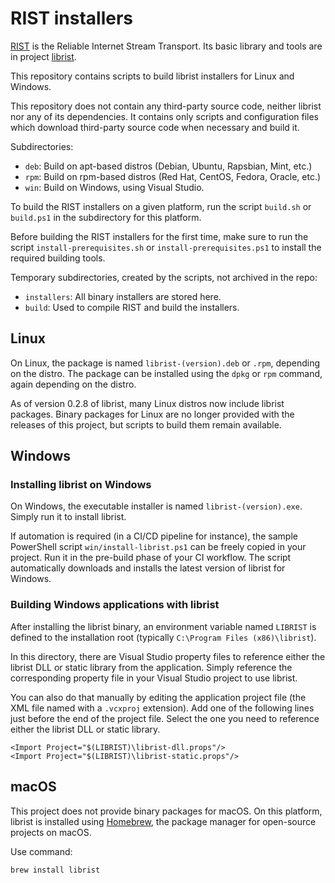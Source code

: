 # RIST installers

[RIST](https://code.videolan.org/rist) is the Reliable Internet Stream Transport.
Its basic library and tools are in project [librist](https://code.videolan.org/rist/librist).

This repository contains scripts to build librist installers for Linux and Windows.

This repository does not contain any third-party source code, neither librist
nor any of its dependencies. It contains only scripts and configuration files
which download third-party source code when necessary and build it.

Subdirectories:

- `deb`: Build on apt-based distros (Debian, Ubuntu, Rapsbian, Mint, etc.)
- `rpm`: Build on rpm-based distros (Red Hat, CentOS, Fedora, Oracle, etc.)
- `win`: Build on Windows, using Visual Studio.

To build the RIST installers on a given platform, run the script `build.sh` or
`build.ps1` in the subdirectory for this platform.

Before building the RIST installers for the first time, make sure to run the
script `install-prerequisites.sh` or `install-prerequisites.ps1` to install
the required building tools.

Temporary subdirectories, created by the scripts, not archived in the repo:

- `installers`: All binary installers are stored here.
- `build`: Used to compile RIST and build the installers.

## Linux

On Linux, the package is named `librist-(version).deb` or `.rpm`, depending on the distro.
The package can be installed using the `dpkg` or `rpm` command, again depending on the distro.

As of version 0.2.8 of librist, many Linux distros now include librist packages.
Binary packages for Linux are no longer provided with the releases of this project,
but scripts to build them remain available.

## Windows

### Installing librist on Windows

On Windows, the executable installer is named `librist-(version).exe`.
Simply run it to install librist.

If automation is required (in a CI/CD pipeline for instance), the sample PowerShell
script `win/install-librist.ps1` can be freely copied in your project. Run it in the
pre-build phase of your CI workflow. The script automatically downloads and installs
the latest version of librist for Windows.

### Building Windows applications with librist

After installing the librist binary, an environment variable named `LIBRIST` is
defined to the installation root (typically `C:\Program Files (x86)\librist`).

In this directory, there are Visual Studio property files to reference either
the librist DLL or static library from the application. Simply reference the
corresponding property file in your Visual Studio project to use librist.

You can also do that manually by editing the application project file (the XML
file named with a `.vcxproj` extension). Add one of the following lines just
before the end of the project file. Select the one you need to reference either
the librist DLL or static library.

~~~
<Import Project="$(LIBRIST)\librist-dll.props"/>
<Import Project="$(LIBRIST)\librist-static.props"/>
~~~

## macOS

This project does not provide binary packages for macOS. On this platform, librist
is installed using [Homebrew](https://brew.sh), the package manager for open-source
projects on macOS.

Use command:
~~~
brew install librist
~~~
